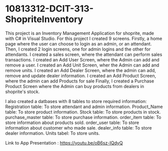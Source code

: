 # 10813312-DCIT-313-ShopriteInventory
This project is an Inventory Management Application for shoprite, made with C# in Visual Studio.
For this project I created 9 screens.
Firstly, a home page where the user can choose to login as an admin, or an attendant.
Then, I created 2 login screens, one for admin logins and the other for attendants.
I created a sales screen, where the attendant can perform sales transactions.
I created an Add User Screen, where the Admin can add and remove a user.
I created an Add Unit Screen, wher the Admin can add and remove units.
I created an Add Dealer Screen, where the admin can add, remove and update dealer information.
I created an Add Product Screen, where the admin can add Products for sale
Finally, I created a Purchase Product Screen where the Admin can buy products from dealers in shoprite's stock.

I also created a datbases with 8 tables to store required information:
Registration table: To store attendant and admin information.
Product_Name table: To store product information.
Stock table: To store products in stock.
purchase_master table: To store purchase information.
order_item table: To store information about products sold.
order_user table: To store information about customer who made sale.
dealer_info table: To store dealer information.
Units tabel: To store units.

Link to App Presentation : https://youtu.be/oB6sz-IQdyQ
